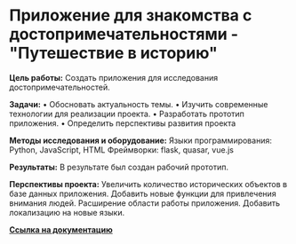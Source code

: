 # Приложение для знакомства с достопримечательностями - "Путешествие в историю"

**Цель работы:** Создать приложения для исследования достопримечательностей.

**Задачи:** 
• Обосновать актуальность темы.
• Изучить современные технологии для реализации проекта.
• Разработать прототип приложения.
• Определить перспективы развития проекта

**Методы исследования и оборудование:** 
Языки программирования: Python, JavaScript, HTML
Фреймворки: flask, quasar, vue.js

**Результаты:** В результате был создан рабочий прототип.

**Перспективы проекта:** Увеличить количество исторических объектов в базе данных приложения. Добавить новые функции для привлечения внимания людей. Расширение области работы приложения. Добавить локализацию на новые языки.

[**Ссылка на документацию**](/docs/)
